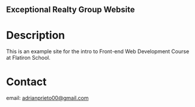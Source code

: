 Exceptional Realty Group Website
---

# Description

This is an example site for the intro to Front-end Web Development Course at Flatiron School.

# Contact

email: adrianprieto00@gmail.com
